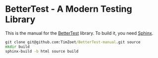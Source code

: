 # BetterTest - A Modern Testing Library

This is the manual for the [BetterTest](https://github.com/TimZoet/BetterTest) library. To build it, you need [Sphinx](https://www.sphinx-doc.org).

```cmd
git clone git@github.com:TimZoet/BetterTest-manual.git source
mkdir build
sphinx-build -b html source build
```
